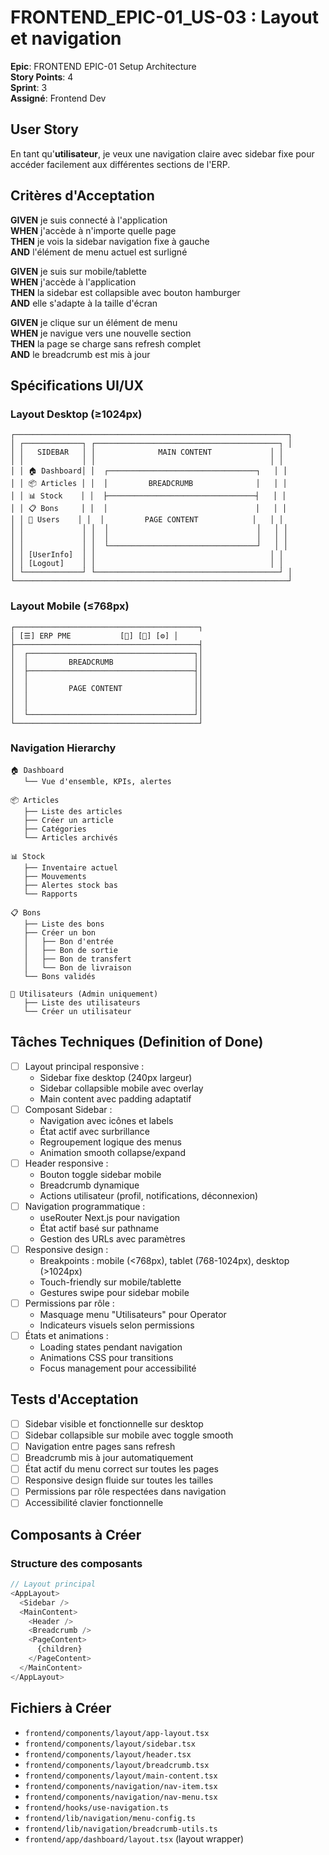 # FRONTEND_EPIC-01_US-03 : Layout et navigation

**Epic**: FRONTEND EPIC-01 Setup Architecture  
**Story Points**: 4  
**Sprint**: 3  
**Assigné**: Frontend Dev  

## User Story

En tant qu'**utilisateur**, je veux une navigation claire avec sidebar fixe pour accéder facilement aux différentes sections de l'ERP.

## Critères d'Acceptation

**GIVEN** je suis connecté à l'application  
**WHEN** j'accède à n'importe quelle page  
**THEN** je vois la sidebar navigation fixe à gauche  
**AND** l'élément de menu actuel est surligné  

**GIVEN** je suis sur mobile/tablette  
**WHEN** j'accède à l'application  
**THEN** la sidebar est collapsible avec bouton hamburger  
**AND** elle s'adapte à la taille d'écran  

**GIVEN** je clique sur un élément de menu  
**WHEN** je navigue vers une nouvelle section  
**THEN** la page se charge sans refresh complet  
**AND** le breadcrumb est mis à jour  

## Spécifications UI/UX

### Layout Desktop (≥1024px)
```
┌─────────────────────────────────────────────────────────────┐
│ ┌─────────────┐ ┌─────────────────────────────────────────┐ │
│ │   SIDEBAR   │ │              MAIN CONTENT             │ │
│ │             │ │                                       │ │
│ │ 🏠 Dashboard│ │  ┌─────────────────────────────────┐   │ │
│ │ 📦 Articles │ │  │         BREADCRUMB              │   │ │
│ │ 📊 Stock    │ │  ├─────────────────────────────────┤   │ │
│ │ 📋 Bons     │ │  │                                 │   │ │
│ │ 👥 Users    │ │  │         PAGE CONTENT            │   │ │
│ │             │ │  │                                 │   │ │
│ │             │ │  │                                 │   │ │
│ │             │ │  └─────────────────────────────────┘   │ │
│ │ [UserInfo]  │ │                                       │ │
│ │ [Logout]    │ │                                       │ │
│ └─────────────┘ └─────────────────────────────────────────┘ │
└─────────────────────────────────────────────────────────────┘
```

### Layout Mobile (≤768px)
```
┌─────────────────────────────────────────┐
│ [☰] ERP PME           [👤] [🔔] [⚙️] │
├─────────────────────────────────────────┤
│  ┌─────────────────────────────────────┐│
│  │         BREADCRUMB                  ││
│  ├─────────────────────────────────────┤│
│  │                                     ││
│  │         PAGE CONTENT                ││
│  │                                     ││
│  │                                     ││
│  └─────────────────────────────────────┘│
└─────────────────────────────────────────┘
```

### Navigation Hierarchy
```
🏠 Dashboard
   └── Vue d'ensemble, KPIs, alertes

📦 Articles
   ├── Liste des articles
   ├── Créer un article
   ├── Catégories
   └── Articles archivés

📊 Stock  
   ├── Inventaire actuel
   ├── Mouvements
   ├── Alertes stock bas
   └── Rapports

📋 Bons
   ├── Liste des bons
   ├── Créer un bon
   │   ├── Bon d'entrée
   │   ├── Bon de sortie
   │   ├── Bon de transfert
   │   └── Bon de livraison
   └── Bons validés

👥 Utilisateurs (Admin uniquement)
   ├── Liste des utilisateurs
   └── Créer un utilisateur
```

## Tâches Techniques (Definition of Done)

- [ ] Layout principal responsive :
  - Sidebar fixe desktop (240px largeur)
  - Sidebar collapsible mobile avec overlay
  - Main content avec padding adaptatif
- [ ] Composant Sidebar :
  - Navigation avec icônes et labels
  - État actif avec surbrillance
  - Regroupement logique des menus
  - Animation smooth collapse/expand
- [ ] Header responsive :
  - Bouton toggle sidebar mobile
  - Breadcrumb dynamique
  - Actions utilisateur (profil, notifications, déconnexion)
- [ ] Navigation programmatique :
  - useRouter Next.js pour navigation
  - État actif basé sur pathname
  - Gestion des URLs avec paramètres
- [ ] Responsive design :
  - Breakpoints : mobile (<768px), tablet (768-1024px), desktop (>1024px)
  - Touch-friendly sur mobile/tablette
  - Gestures swipe pour sidebar mobile
- [ ] Permissions par rôle :
  - Masquage menu "Utilisateurs" pour Operator
  - Indicateurs visuels selon permissions
- [ ] États et animations :
  - Loading states pendant navigation
  - Animations CSS pour transitions
  - Focus management pour accessibilité

## Tests d'Acceptation

- [ ] Sidebar visible et fonctionnelle sur desktop
- [ ] Sidebar collapsible sur mobile avec toggle smooth
- [ ] Navigation entre pages sans refresh
- [ ] Breadcrumb mis à jour automatiquement
- [ ] État actif du menu correct sur toutes les pages
- [ ] Responsive design fluide sur toutes les tailles
- [ ] Permissions par rôle respectées dans navigation
- [ ] Accessibilité clavier fonctionnelle

## Composants à Créer

### Structure des composants
```typescript
// Layout principal
<AppLayout>
  <Sidebar />
  <MainContent>
    <Header />
    <Breadcrumb />
    <PageContent>
      {children}
    </PageContent>
  </MainContent>
</AppLayout>
```

## Fichiers à Créer

- `frontend/components/layout/app-layout.tsx`
- `frontend/components/layout/sidebar.tsx`
- `frontend/components/layout/header.tsx`
- `frontend/components/layout/breadcrumb.tsx`
- `frontend/components/layout/main-content.tsx`
- `frontend/components/navigation/nav-item.tsx`
- `frontend/components/navigation/nav-menu.tsx`
- `frontend/hooks/use-navigation.ts`
- `frontend/lib/navigation/menu-config.ts`
- `frontend/lib/navigation/breadcrumb-utils.ts`
- `frontend/app/dashboard/layout.tsx` (layout wrapper)